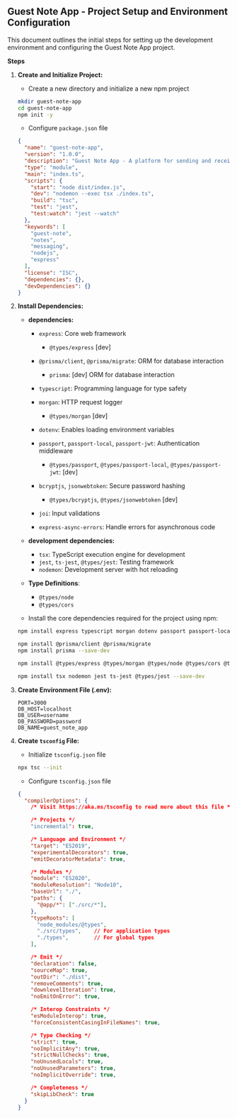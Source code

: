 ## Guest Note App - Project Setup and Environment Configuration

This document outlines the initial steps for setting up the development environment and configuring the Guest Note App project.

**Steps**

1. **Create and Initialize Project:**
    * Create a new directory and initialize a new npm project

    ```bash
    mkdir guest-note-app
    cd guest-note-app
    npm init -y
    ```

    * Configure `package.json` file

    ```json
    {
      "name": "guest-note-app",
      "version": "1.0.0",
      "description": "Guest Note App - A platform for sending and receiving notes",
      "type": "module",
      "main": "index.ts",
      "scripts": {
        "start": "node dist/index.js",
        "dev": "nodemon --exec tsx ./index.ts",
        "build": "tsc",
        "test": "jest",
        "test:watch": "jest --watch"
      },
      "keywords": [
        "guest-note",
        "notes",
        "messaging",
        "nodejs",
        "express"
      ],
      "license": "ISC",
      "dependencies": {},
      "devDependencies": {}
    }
    ```

2. **Install Dependencies:**

    * **dependencies:**
        * `express`: Core web framework
            * `@types/express` [dev]

        * `@prisma/client`, `@prisma/migrate`: ORM for database interaction
          *  `prisma`: [dev] ORM for database interaction

        * `typescript`: Programming language for type safety

        * `morgan`: HTTP request logger
            * `@types/morgan` [dev]

        * `dotenv`: Enables loading environment variables

        * `passport`, `passport-local`, `passport-jwt`: Authentication middleware
            * `@types/passport`, `@types/passport-local`, `@types/passport-jwt`: [dev]

        * `bcryptjs`, `jsonwebtoken`: Secure password hashing
            * `@types/bcryptjs`, `@types/jsonwebtoken` [dev]

        * `joi`: Input validations

        * `express-async-errors`: Handle errors for asynchronous code

    * **development dependencies:**
        * `tsx`: TypeScript execution engine for development
        * `jest`, `ts-jest`, `@types/jest`: Testing framework
        * `nodemon`: Development server with hot reloading

    * **Type Definitions**:
        * `@types/node`
        * `@types/cors`

    * Install the core dependencies required for the project using npm:

    ```bash
    npm install express typescript morgan dotenv passport passport-local bcryptjs jsonwebtoken joi express-async-errors
    
    npm install @prisma/client @prisma/migrate
    npm install prisma --save-dev

    npm install @types/express @types/morgan @types/node @types/cors @types/passport @types/passport-local @types/bcryptjs @types/jsonwebtoken --save-dev

    npm install tsx nodemon jest ts-jest @types/jest --save-dev
    ```

3. **Create Environment File (.env):**

    ```
    PORT=3000
    DB_HOST=localhost
    DB_USER=username
    DB_PASSWORD=password
    DB_NAME=guest_note_app
    ```

4. **Create `tsconfig` File:**

    * Initialize `tsconfig.json` file

    ```bash
    npx tsc --init
    ```

     * Configure `tsconfig.json` file

    ```json
    {
      "compilerOptions": {
        /* Visit https://aka.ms/tsconfig to read more about this file */

        /* Projects */
        "incremental": true,

        /* Language and Environment */
        "target": "ES2019",
        "experimentalDecorators": true,
        "emitDecoratorMetadata": true,

        /* Modules */
        "module": "ES2020",
        "moduleResolution": "Node10",
        "baseUrl": "./",
        "paths": {
          "@app/*": ["./src/*"],
        },
        "typeRoots": [
          "node_modules/@types",
          "./src/types",    // For application types
          "./types",        // For global types
        ],

        /* Emit */
        "declaration": false,
        "sourceMap": true,
        "outDir": "./dist",
        "removeComments": true,
        "downlevelIteration": true,
        "noEmitOnError": true,

        /* Interop Constraints */
        "esModuleInterop": true,
        "forceConsistentCasingInFileNames": true,

        /* Type Checking */
        "strict": true,
        "noImplicitAny": true,
        "strictNullChecks": true,
        "noUnusedLocals": true,
        "noUnusedParameters": true,
        "noImplicitOverride": true,

        /* Completeness */
        "skipLibCheck": true
      }
    }
    ```
